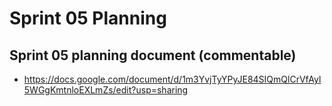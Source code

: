 # Sprint 05 Planning

## Sprint 05 planning document (commentable)

- https://docs.google.com/document/d/1m3YvjTyYPyJE84SIQmQlCrVfAyl5WGgKmtnloEXLmZs/edit?usp=sharing

